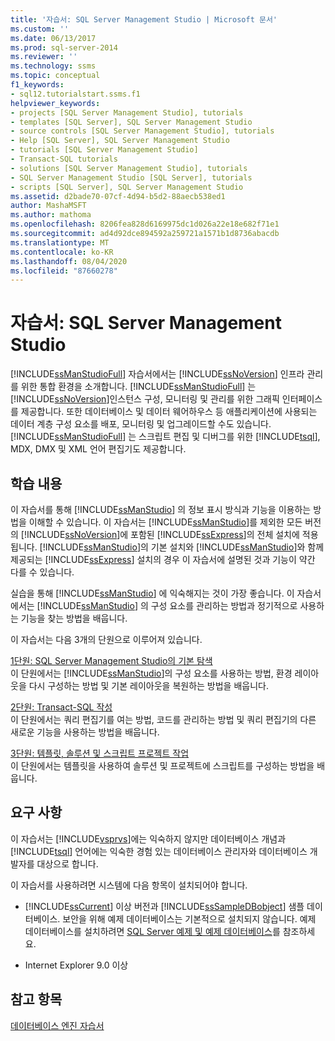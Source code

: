 ```yaml
---
title: '자습서: SQL Server Management Studio | Microsoft 문서'
ms.custom: ''
ms.date: 06/13/2017
ms.prod: sql-server-2014
ms.reviewer: ''
ms.technology: ssms
ms.topic: conceptual
f1_keywords:
- sql12.tutorialstart.ssms.f1
helpviewer_keywords:
- projects [SQL Server Management Studio], tutorials
- templates [SQL Server], SQL Server Management Studio
- source controls [SQL Server Management Studio], tutorials
- Help [SQL Server], SQL Server Management Studio
- tutorials [SQL Server Management Studio]
- Transact-SQL tutorials
- solutions [SQL Server Management Studio], tutorials
- SQL Server Management Studio [SQL Server], tutorials
- scripts [SQL Server], SQL Server Management Studio
ms.assetid: d2bade70-07cf-4d94-b5d2-88aecb538ed1
author: MashaMSFT
ms.author: mathoma
ms.openlocfilehash: 8206fea828d6169975dc1d026a22e18e682f71e1
ms.sourcegitcommit: ad4d92dce894592a259721a1571b1d8736abacdb
ms.translationtype: MT
ms.contentlocale: ko-KR
ms.lasthandoff: 08/04/2020
ms.locfileid: "87660278"
---
```

# <a name="tutorial-sql-server-management-studio"></a>자습서: SQL Server Management Studio
  [!INCLUDE[ssManStudioFull](../../includes/ssmanstudiofull-md.md)] 자습서에서는 [!INCLUDE[ssNoVersion](../../includes/ssnoversion-md.md)] 인프라 관리를 위한 통합 환경을 소개합니다. [!INCLUDE[ssManStudioFull](../../includes/ssmanstudiofull-md.md)] 는 [!INCLUDE[ssNoVersion](../../includes/ssnoversion-md.md)]인스턴스 구성, 모니터링 및 관리를 위한 그래픽 인터페이스를 제공합니다. 또한 데이터베이스 및 데이터 웨어하우스 등 애플리케이션에 사용되는 데이터 계층 구성 요소를 배포, 모니터링 및 업그레이드할 수도 있습니다. [!INCLUDE[ssManStudioFull](../../includes/ssmanstudiofull-md.md)] 는 스크립트 편집 및 디버그를 위한 [!INCLUDE[tsql](../../includes/tsql-md.md)], MDX, DMX 및 XML 언어 편집기도 제공합니다.  
  
## <a name="what-you-will-learn"></a>학습 내용  
 이 자습서를 통해 [!INCLUDE[ssManStudio](../../includes/ssmanstudio-md.md)] 의 정보 표시 방식과 기능을 이용하는 방법을 이해할 수 있습니다. 이 자습서는 [!INCLUDE[ssManStudio](../../includes/ssmanstudio-md.md)]를 제외한 모든 버전의 [!INCLUDE[ssNoVersion](../../includes/ssnoversion-md.md)]에 포함된 [!INCLUDE[ssExpress](../../includes/ssexpress-md.md)]의 전체 설치에 적용됩니다. [!INCLUDE[ssManStudio](../../includes/ssmanstudio-md.md)]의 기본 설치와 [!INCLUDE[ssManStudio](../../includes/ssmanstudio-md.md)]와 함께 제공되는 [!INCLUDE[ssExpress](../../includes/ssexpress-md.md)] 설치의 경우 이 자습서에 설명된 것과 기능이 약간 다를 수 있습니다.  
  
 실습을 통해 [!INCLUDE[ssManStudio](../../includes/ssmanstudio-md.md)] 에 익숙해지는 것이 가장 좋습니다. 이 자습서에서는 [!INCLUDE[ssManStudio](../../includes/ssmanstudio-md.md)] 의 구성 요소를 관리하는 방법과 정기적으로 사용하는 기능을 찾는 방법을 배웁니다.  
  
 이 자습서는 다음 3개의 단원으로 이루어져 있습니다.  
  
 [1단원: SQL Server Management Studio의 기본 탐색](lesson-1-basic-navigation-in-sql-server-management-studio.md)  
 이 단원에서는 [!INCLUDE[ssManStudio](../../includes/ssmanstudio-md.md)]의 구성 요소를 사용하는 방법, 환경 레이아웃을 다시 구성하는 방법 및 기본 레이아웃을 복원하는 방법을 배웁니다.  
  
 [2단원: Transact-SQL 작성](lesson-2-writing-transact-sql.md)  
 이 단원에서는 쿼리 편집기를 여는 방법, 코드를 관리하는 방법 및 쿼리 편집기의 다른 새로운 기능을 사용하는 방법을 배웁니다.  
  
 [3단원: 템플릿, 솔루션 및 스크립트 프로젝트 작업](lesson-3-working-with-templates-solutions-and-script-projects.md)  
 이 단원에서는 템플릿을 사용하여 솔루션 및 프로젝트에 스크립트를 구성하는 방법을 배웁니다.  
  
## <a name="requirements"></a>요구 사항  
 이 자습서는 [!INCLUDE[vsprvs](../../includes/vsprvs-md.md)]에는 익숙하지 않지만 데이터베이스 개념과 [!INCLUDE[tsql](../../includes/tsql-md.md)] 언어에는 익숙한 경험 있는 데이터베이스 관리자와 데이터베이스 개발자를 대상으로 합니다.  
  
 이 자습서를 사용하려면 시스템에 다음 항목이 설치되어야 합니다.  
  
-   [!INCLUDE[ssCurrent](../../includes/sscurrent-md.md)] 이상 버전과 [!INCLUDE[ssSampleDBobject](../../includes/sssampledbobject-md.md)] 샘플 데이터베이스. 보안을 위해 예제 데이터베이스는 기본적으로 설치되지 않습니다. 예제 데이터베이스를 설치하려면 [SQL Server 예제 및 예제 데이터베이스](http://sqlserversamples.codeplex.com)를 참조하세요.  
  
-   Internet Explorer 9.0 이상  
  
## <a name="see-also"></a>참고 항목  
 [데이터베이스 엔진 자습서](../../relational-databases/database-engine-tutorials.md)  
  
  
